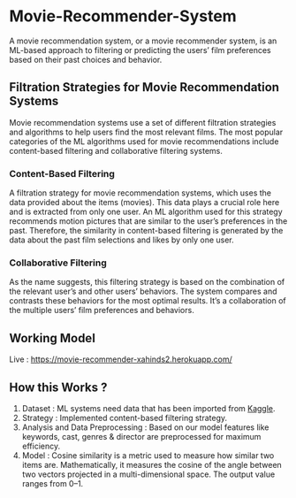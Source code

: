 # Movie-Recommender-System
 
A movie recommendation system, or a movie recommender system, is an ML-based approach to filtering or predicting the users’ film preferences based on their past choices and behavior.

## Filtration Strategies for Movie Recommendation Systems
Movie recommendation systems use a set of different filtration strategies and algorithms to help users find the most relevant films. The most popular categories of the ML algorithms used for movie recommendations include content-based filtering and collaborative filtering systems.

### Content-Based Filtering
A filtration strategy for movie recommendation systems, which uses the data provided about the items (movies). This data plays a crucial role here and is extracted from only one user. An ML algorithm used for this strategy recommends motion pictures that are similar to the user’s preferences in the past. Therefore, the similarity in content-based filtering is generated by the data about the past film selections and likes by only one user.

### Collaborative Filtering
As the name suggests, this filtering strategy is based on the combination of the relevant user’s and other users’ behaviors. The system compares and contrasts these behaviors for the most optimal results. It’s a collaboration of the multiple users’ film preferences and behaviors.

## Working Model

Live : https://movie-recommender-xahinds2.herokuapp.com/

## How this Works ?

1. Dataset : ML systems need data that has been imported from [Kaggle](https://www.kaggle.com/datasets/tmdb/tmdb-movie-metadata).
2. Strategy : Implemented content-based filtering strategy.
3. Analysis and Data Preprocessing : Based on our model features like keywords, cast, genres & director are preprocessed for maximum efficiency.
4. Model : Cosine similarity is a metric used to measure how similar two items are. Mathematically, it measures the cosine of the angle between two vectors projected in a multi-dimensional space. The output value ranges from 0–1.
